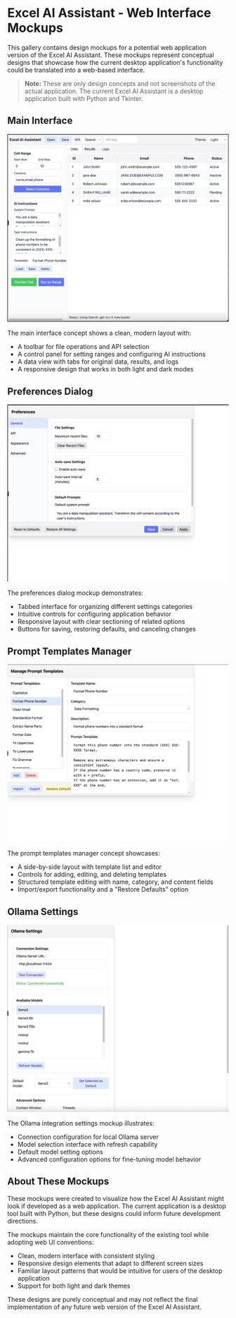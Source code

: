 # Excel AI Assistant - Web Interface Mockups

This gallery contains design mockups for a potential web application version of the Excel AI Assistant. These mockups represent conceptual designs that showcase how the current desktop application's functionality could be translated into a web-based interface.

> **Note:** These are only design concepts and not screenshots of the actual application. The current Excel AI Assistant is a desktop application built with Python and Tkinter.

## Main Interface

![Main Interface](screenshots/web_design/main_interface.png)

The main interface concept shows a clean, modern layout with:
- A toolbar for file operations and API selection
- A control panel for setting ranges and configuring AI instructions
- A data view with tabs for original data, results, and logs
- A responsive design that works in both light and dark modes

## Preferences Dialog

![Preferences Dialog](screenshots/web_design/preferences.png)

The preferences dialog mockup demonstrates:
- Tabbed interface for organizing different settings categories
- Intuitive controls for configuring application behavior
- Responsive layout with clear sectioning of related options
- Buttons for saving, restoring defaults, and canceling changes

## Prompt Templates Manager

![Prompt Templates](screenshots/web_design/prompt_templates.png)

The prompt templates manager concept showcases:
- A side-by-side layout with template list and editor
- Controls for adding, editing, and deleting templates
- Structured template editing with name, category, and content fields
- Import/export functionality and a "Restore Defaults" option

## Ollama Settings

![Ollama Settings](screenshots/web_design/ollama_settings.png)

The Ollama integration settings mockup illustrates:
- Connection configuration for local Ollama server
- Model selection interface with refresh capability
- Default model setting options
- Advanced configuration options for fine-tuning model behavior

## About These Mockups

These mockups were created to visualize how the Excel AI Assistant might look if developed as a web application. The current application is a desktop tool built with Python, but these designs could inform future development directions.

The mockups maintain the core functionality of the existing tool while adopting web UI conventions:
- Clean, modern interface with consistent styling
- Responsive design elements that adapt to different screen sizes
- Familiar layout patterns that would be intuitive for users of the desktop application
- Support for both light and dark themes

These designs are purely conceptual and may not reflect the final implementation of any future web version of the Excel AI Assistant.